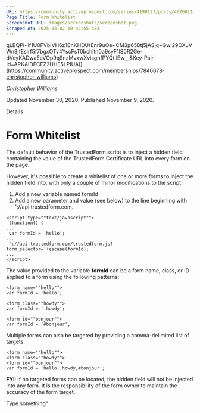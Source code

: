 ```yaml
---
URL: https://community.activeprospect.com/series/4190127/posts/4076811-form-whitelist
Page Title: Form Whitelist
Screenshot URL: images/screenshots/screenshot.png
Scraped At: 2025-06-02 19:42:55.384
---
```

gLBQPi~if1U0FVbIVH6z1BnKHDUrEnr9uOe~CM3p658tj5jASjq~Gwj29OXJVWn3jfEsIrf5f7bgxOTv4YscFsT0bchltn0a9syF1lS0R2Ge-dVcyKADwaEeVOp9q9nzMvxwXvisgnfPYQtIlEw__&Key-Pair-Id=APKAIDFCFZ2UHE5LPIUA)](https://community.activeprospect.com/memberships/7846678-christopher-williams)

[_Christopher Williams_](https://community.activeprospect.com/memberships/7846678-christopher-williams)

Updated November 30, 2020. Published November 9, 2020.

Details

# Form Whitelist

The default behavior of the TrustedForm script is to inject a hidden field containing the value of the TrustedForm Certificate URL into every form on the page.

However, it's possible to create a whitelist of one or more forms to inject the hidden field into, with only a couple of minor modifications to the script.

1. Add a new variable named formId
2. Add a new parameter and value (see below) to the line beginning with '://api.trustedform.com.

```
<script type=""text/javascript"">
 (function() {
...
 var formId = 'hello';
...
 '://api.trustedform.com/trustedform.js?form_selector='+escape(formId);
...
</script>
```

The value provided to the variable **formId** can be a form name, class, or ID applied to a form using the following patterns:

```
<form name=""hello"">
var formId = 'hello';

<form class=""howdy"">
var formId = '.howdy';

<form id=""bonjour"">
var formId = '#bonjour';
```

Multiple forms can also be targeted by providing a comma-delimited list of targets.

```
<form name=""hello"">
<form class=""howdy"">
<form id=""bonjour"">
var formId = 'hello,.howdy,#bonjour';
```

**FYI**: If no targeted forms can be located, the hidden field will not be injected into any form. It is the responsibility of the form owner to maintain the accuracy of the form target.

Type something"
